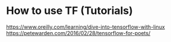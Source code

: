 

# How to use TF (Tutorials)

https://www.oreilly.com/learning/dive-into-tensorflow-with-linux  
https://petewarden.com/2016/02/28/tensorflow-for-poets/

